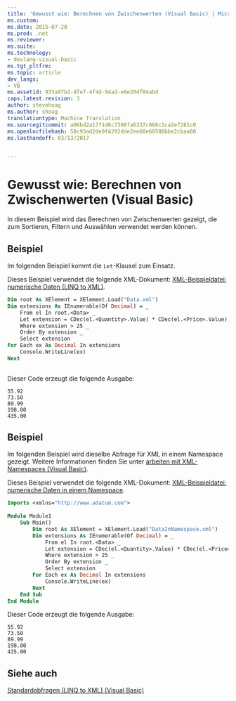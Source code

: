 ```yaml
---
title: 'Gewusst wie: Berechnen von Zwischenwerten (Visual Basic) | Microsoft-Dokumentation'
ms.custom: 
ms.date: 2015-07-20
ms.prod: .net
ms.reviewer: 
ms.suite: 
ms.technology:
- devlang-visual-basic
ms.tgt_pltfrm: 
ms.topic: article
dev_langs:
- VB
ms.assetid: 933a97b2-dfe7-4f4d-94ad-e6e20df84abd
caps.latest.revision: 3
author: stevehoag
ms.author: shoag
translationtype: Machine Translation
ms.sourcegitcommit: a06bd2a17f1d6c7308fa6337c866c1ca2e7281c0
ms.openlocfilehash: 58c93ad2de0f4292dde2ee60e60588bbe2cbaa60
ms.lasthandoff: 03/13/2017


---
```

# <a name="how-to-calculate-intermediate-values-visual-basic"></a>Gewusst wie: Berechnen von Zwischenwerten (Visual Basic)
In diesem Beispiel wird das Berechnen von Zwischenwerten gezeigt, die zum Sortieren, Filtern und Auswählen verwendet werden können.  
  
## <a name="example"></a>Beispiel  
 Im folgenden Beispiel kommt die `Let`-Klausel zum Einsatz.  
  
 Dieses Beispiel verwendet die folgende XML-Dokument: [XML-Beispieldatei: numerische Daten (LINQ to XML)](../../../../visual-basic/programming-guide/concepts/linq/sample-xml-file-numerical-data-linq-to-xml.md).  
  
```vb  
Dim root As XElement = XElement.Load("Data.xml")  
Dim extensions As IEnumerable(Of Decimal) = _  
    From el In root.<Data> _  
    Let extension = CDec(el.<Quantity>.Value) * CDec(el.<Price>.Value) _  
    Where extension > 25 _  
    Order By extension _  
    Select extension  
For Each ex As Decimal In extensions  
    Console.WriteLine(ex)  
Next  
  
```  
  
 Dieser Code erzeugt die folgende Ausgabe:  
  
```  
55.92  
73.50  
89.99  
198.00  
435.00  
```  
  
## <a name="example"></a>Beispiel  
 Im folgenden Beispiel wird dieselbe Abfrage für XML in einem Namespace gezeigt. Weitere Informationen finden Sie unter [arbeiten mit XML-Namespaces (Visual Basic)](../../../../visual-basic/programming-guide/concepts/linq/working-with-xml-namespaces.md).  
  
 Dieses Beispiel verwendet die folgende XML-Dokument: [XML-Beispieldatei: numerische Daten in einem Namespace](../../../../visual-basic/programming-guide/concepts/linq/sample-xml-file-numerical-data-in-a-namespace.md).  
  
```vb  
Imports <xmlns="http://www.adatum.com">  
  
Module Module1  
    Sub Main()  
        Dim root As XElement = XElement.Load("DataInNamespace.xml")  
        Dim extensions As IEnumerable(Of Decimal) = _  
            From el In root.<Data> _  
            Let extension = CDec(el.<Quantity>.Value) * CDec(el.<Price>.Value) _  
            Where extension > 25 _  
            Order By extension _  
            Select extension  
        For Each ex As Decimal In extensions  
            Console.WriteLine(ex)  
        Next  
    End Sub  
End Module  
```  
  
 Dieser Code erzeugt die folgende Ausgabe:  
  
```  
55.92  
73.50  
89.99  
198.00  
435.00  
```  
  
## <a name="see-also"></a>Siehe auch  
 [Standardabfragen (LINQ to XML) (Visual Basic)](../../../../visual-basic/programming-guide/concepts/linq/basic-queries-linq-to-xml.md)
